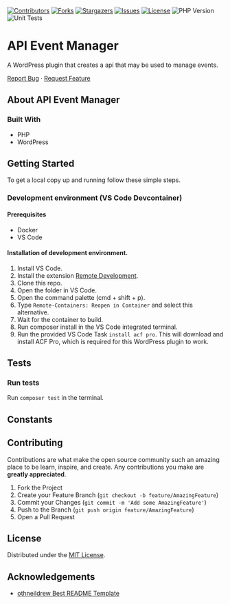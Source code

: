 <!-- SHIELDS -->
[![Contributors][contributors-shield]][contributors-url]
[![Forks][forks-shield]][forks-url]
[![Stargazers][stars-shield]][stars-url]
[![Issues][issues-shield]][issues-url]
[![License][license-shield]][license-url]
![PHP Version](https://img.shields.io/badge/PHP->=8.1-blue)
![Unit Tests](https://github.com/helsingborg-stad/api-event-manager/actions/workflows/php-test.yaml/badge.svg)


# API Event Manager

  A WordPress plugin that creates a api that may be used to manage events.
  
  [Report Bug](https://github.com/helsingborg-stad/api-event-manager/issues)
  ·
  [Request Feature](https://github.com/helsingborg-stad/api-event-manager/issues)

## About API Event Manager

### Built With

* PHP
* WordPress

## Getting Started

To get a local copy up and running follow these simple steps.

### Development environment (VS Code Devcontainer)

#### Prerequisites

* Docker
* VS Code

#### Installation of development environment.

1. Install VS Code.
1. Install the extension [Remote Development](https://marketplace.visualstudio.com/items?itemName=ms-vscode-remote.1scode-remote-extensionpack).
1. Clone this repo.
1. Open the folder in VS Code.
1. Open the command palette (cmd + shift + p).
1. Type `Remote-Containers: Reopen in Container` and select this alternative.
1. Wait for the container to build.
1. Run composer install in the VS Code integrated terminal.
1. Run the provided VS Code Task `install acf pro`. This will download and install ACF Pro, which is required for this WordPress plugin to work.

## Tests

### Run tests
Run `composer test` in the terminal.

## Constants

## Contributing

Contributions are what make the open source community such an amazing place to be learn, inspire, and create. Any contributions you make are **greatly appreciated**.

1. Fork the Project
2. Create your Feature Branch (`git checkout -b feature/AmazingFeature`)
3. Commit your Changes (`git commit -m 'Add some AmazingFeature'`)
4. Push to the Branch (`git push origin feature/AmazingFeature`)
5. Open a Pull Request

## License

Distributed under the [MIT License][license-url].

## Acknowledgements

- [othneildrew Best README Template](https://github.com/othneildrew/Best-README-Template)


<!-- MARKDOWN LINKS & IMAGES -->
<!-- https://www.markdownguide.org/basic-syntax/#reference-style-links -->
[contributors-shield]: https://img.shields.io/github/contributors/helsingborg-stad/api-event-manager
[contributors-url]: https://github.com/helsingborg-stad/api-event-manager/graphs/contributors
[forks-shield]: https://img.shields.io/github/forks/helsingborg-stad/api-event-manager.svg?style=flat-square
[forks-url]: https://github.com/helsingborg-stad/api-event-manager/network/members
[stars-shield]: https://img.shields.io/github/stars/helsingborg-stad/api-event-manager.svg?style=flat-square
[stars-url]: https://github.com/helsingborg-stad/api-event-manager/stargazers
[issues-shield]: https://img.shields.io/github/issues/helsingborg-stad/api-event-manager.svg?style=flat-square
[issues-url]: https://github.com/helsingborg-stad/api-event-manager/issues
[license-shield]: https://img.shields.io/github/license/helsingborg-stad/api-event-manager.svg?style=flat-square
[license-url]: https://github.com/helsingborg-stad/api-event-manager/blob/main/LICENSE
